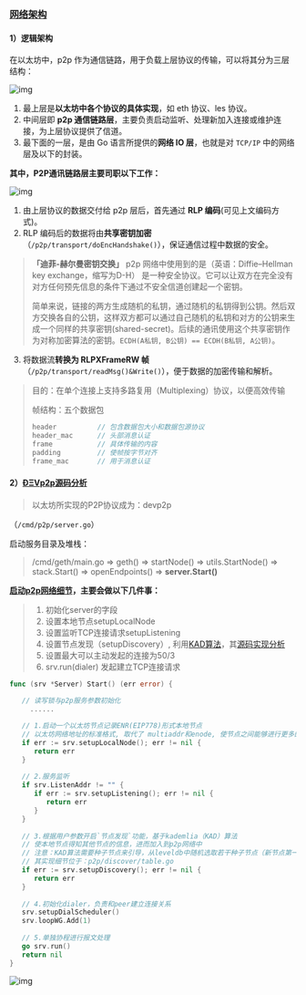 ### [网络架构](https://paper.seebug.org/642/#0x02-geth)

#### 1）逻辑架构

在以太坊中，p2p 作为通信链路，用于负载上层协议的传输，可以将其分为三层结构：

![img](https://images.seebug.org/content/images/2018/07/0f5a01a4-63e9-4d72-bbf1-b492d52379cd.png-w331s)

1. 最上层是**以太坊中各个协议的具体实现**，如 eth 协议、les 协议。
2. 中间层即 **p2p 通信链路层**，主要负责启动监听、处理新加入连接或维护连接，为上层协议提供了信道。
3. 最下面的一层，是由 Go 语言所提供的**网络 IO 层**，也就是对 `TCP/IP` 中的网络层及以下的封装。

**其中，P2P通讯链路层主要司职以下工作：**

![img](https://images.seebug.org/content/images/2018/07/18197a44-c04e-4650-b843-3d87ce4f5700.png-w331s)

1. 由上层协议的数据交付给 p2p 层后，首先通过 **RLP 编码**(可见上文编码方式)。
2. RLP 编码后的数据将由**共享密钥加密**（`/p2p/transport/doEncHandshake()`），保证通信过程中数据的安全。

> **「迪菲-赫尔曼密钥交换」**
> p2p 网络中使用到的是（英语：Diffie–Hellman key exchange，缩写为D-H） 是一种安全协议。它可以让双方在完全没有对方任何预先信息的条件下通过不安全信道创建起一个密钥。
>
> 简单来说，链接的两方生成随机的私钥，通过随机的私钥得到公钥。然后双方交换各自的公钥，这样双方都可以通过自己随机的私钥和对方的公钥来生成一个同样的共享密钥(shared-secret)。后续的通讯使用这个共享密钥作为对称加密算法的密钥。`ECDH(A私钥, B公钥) == ECDH(B私钥, A公钥)`。

3. 将数据流**转换为 RLPXFrameRW 帧**（`/p2p/transport/readMsg()&Write()`），便于数据的加密传输和解析。

> 目的：在单个连接上支持多路复用（Multiplexing）协议，以便高效传输
>
> 帧结构：五个数据包
>
> ```go
> header          // 包含数据包大小和数据包源协议
> header_mac      // 头部消息认证
> frame           // 具体传输的内容
> padding         // 使帧按字节对齐
> frame_mac       // 用于消息认证
> ```

#### 2）[ÐΞVp2p源码分析](https://learnblockchain.cn/article/1937)

> 以太坊所实现的P2P协议成为：devp2p

（`/cmd/p2p/server.go`）

启动服务目录及堆栈：

> /cmd/geth/main.go => geth() => startNode() => utils.StartNode() => stack.Start() => openEndpoints() => **server.Start()**

**[启动p2p网络细节](https://learnblockchain.cn/article/1937)，主要会做以下几件事：**

> 1. 初始化server的字段
> 2. 设置本地节点setupLocalNode
> 3. 设置监听TCP连接请求setupListening
> 4. 设置节点发现（setupDiscovery）, 利用[KAD算法](https://zhuanlan.zhihu.com/p/43340851)，其[源码实现分析](https://blog.csdn.net/lj900911/article/details/84138361)
> 5. 设置最大可以主动发起的连接为50/3
> 6. srv.run(dialer) 发起建立TCP连接请求

```go
func (srv *Server) Start() (err error) {
   
   // 读写锁与p2p服务参数初始化
 	 ......

   // 1.启动一个以太坊节点记录ENR(EIP778)形式本地节点 
   // 以太坊网络地址的标准格式, 取代了 multiaddr和enode, 使节点之间能够进行更多的信息交流
   if err := srv.setupLocalNode(); err != nil {
      return err
   }
  
   // 2.服务监听
   if srv.ListenAddr != "" {
      if err := srv.setupListening(); err != nil {
         return err
      }
   }
  
   // 3.根据用户参数开启`节点发现`功能，基于kademlia（KAD）算法
   // 使本地节点得知其他节点的信息，进而加入到p2p网络中
   // 注意：KAD算法需要种子节点来引导，从leveldb中随机选取若干种子节点（新节点第一次启动时，使用启动参数或源码中提供的启动节点作为种子节点）
   // 其实现细节位于：p2p/discover/table.go
   if err := srv.setupDiscovery(); err != nil {
      return err
   }
  
   // 4.初始化dialer，负责和peer建立连接关系
   srv.setupDialScheduler()
   srv.loopWG.Add(1)
  
   // 5.单独协程进行报文处理
   go srv.run()
   return nil
}
```

![img](https://images.seebug.org/content/images/2018/07/294c3853-6aa4-48a8-8f95-8fec8a17b568.png-w331s)
